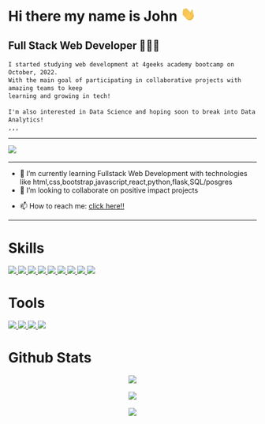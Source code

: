 # Hi there my name is John <img src="https://raw.githubusercontent.com/Johndbm/Johndbm/main/wave.gif" width="30">
## Full Stack Web Developer 👨🏽‍💻
    I started studying web development at 4geeks academy bootcamp on October, 2022. 
    With the main goal of participating in collaborative projects with amazing teams to keep
    learning and growing in tech! 
    
    I'm also interested in Data Science and hoping soon to break into Data Analytics!
    ,,,

---

<a href="https://www.linkedin.com/in/Johndbm/">
    <img src="https://img.shields.io/badge/LinkedIn-0077B5?style=for-the-badge&logo=linkedin&logoColor=white"/>
</a>

---

<!-- - 🔭 I’m currently working on ... -->
- 🌱 I’m currently learning Fullstack Web Development with technologies like html,css,bootstrap,javascript,react,python,flask,SQL/posgres
- 👯 I’m looking to collaborate on positive impact projects
<!-- - 🤔 I’m looking for help with ... -->
<!-- - 💬 Ask me about ... -->
- 📫 How to reach me: <a href="mailto:johndbm@outlook.com">click here!!</a>
<!-- - ⚡ Fun fact: ... -->

---

# Skills
<a href="https://www.w3.org/TR/html5/">
    <img src="https://img.shields.io/badge/HTML5-E34F26?style=for-the-badge&logo=html5&logoColor=white"/>
</a>
<a href="https://developer.mozilla.org/en-US/docs/Web/CSS">
    <img src="https://img.shields.io/badge/CSS3-1572B6?style=for-the-badge&logo=css3&logoColor=white"/>
</a>
<a href="https://getbootstrap.com/">
    <img src="https://img.shields.io/badge/Bootstrap-563D7C?style=for-the-badge&logo=bootstrap&logoColor=white"/>
</a>
<a href="https://developer.mozilla.org/en-US/docs/Web/JavaScript">
    <img src="https://img.shields.io/badge/JavaScript-F7DF1E?style=for-the-badge&logo=javascript&logoColor=black"/>
</a>
<a href="https://jestjs.io/">
    <img src="https://img.shields.io/badge/Jest-a25563?style=for-the-badge&logo=jest&logoColor=white"/>
</a>
<a href="https://reactjs.org/">
    <img src="https://img.shields.io/badge/React-20232A?style=for-the-badge&logo=react&logoColor=61DAFB"/>
</a>
<a href="https://www.python.org/">
    <img src="https://img.shields.io/badge/Python-0077B5?style=for-the-badge&logo=python&logoColor=FFAE33"/>
</a>
<a href="https://flask.palletsprojects.com/en/2.2.x/">
    <img src="https://img.shields.io/badge/Flask-000000?style=for-the-badge&logo=flask&logoColor=white"/>
</a>
<a href="https://www.postgresql.org/">
    <img src="https://img.shields.io/badge/PostgreSQL-white?style=for-the-badge&logo=postgresql&logoColor=blue"/>
</a>

<!-- Pending to achieve
<a href="https://www.typescriptlang.org/">
    <img src="https://img.shields.io/badge/Typescript-blue?style=for-the-badge&logo=typescript&logoColor=white"/>
</a>
###Template###
<a href="<OfficialTechnologyWebsiteURL>">
    <img src="https://img.shields.io/badge/TextToShowOnBadgeHere-ColorOfText?style=for-the-badge&logo=TechnologyLogoToShowHere&logoColor=LogoColor"/>
</a>
-->

# Tools
<a href="https://git-scm.com/">
    <img src="https://img.shields.io/badge/GIT-E44C30?style=for-the-badge&logo=git&logoColor=white"/>
</a>
<a href="https://github.com/">
    <img src="https://img.shields.io/badge/GitHub-100000?style=for-the-badge&logo=github&logoColor=white"/>
</a>
<a href="https://code.visualstudio.com/">
    <img src="https://img.shields.io/badge/Visual_Studio_Code-0078D4?style=for-the-badge&logo=visual%20studio%20code&logoColor=white"/>
</a>
<a href="https://gitpod.io">
    <img src="https://img.shields.io/badge/Gitpod-000000?style=for-the-badge&logo=gitpod&logoColor=#FFAE33"/>
</a>



# Github Stats
<p align="center">
    <img src="https://visitor-badge.laobi.icu/badge?page_id=Johndbm.Johndbm">
</p>
<p align="center">
   <img width="300" src="https://github-readme-stats.vercel.app/api/top-langs/?username=johndbm&theme=blue-green">
</p>
<p align="center">
    <img width="300" src="https://github-readme-stats.vercel.app/api?username=johndbm&theme=blue-green">
</p>

<!--![Top-Langs](https://github-readme-stats.vercel.app/api/top-langs/?username=johndbm&theme=blue-green)
![Stats](https://github-readme-stats.vercel.app/api?username=johndbm&theme=blue-green)


<!--
**Johndbm/johndbm** is a ✨ _special_ ✨ repository because its `README.md` (this file) appears on your GitHub profile.

Here are some ideas to get you started:

- 🔭 I’m currently working on ...
- 🌱 I’m currently learning ...
- 👯 I’m looking to collaborate on ...
- 🤔 I’m looking for help with ...
- 💬 Ask me about ...
- 📫 How to reach me: ...
- 😄 Pronouns: ...
- ⚡ Fun fact: ...
-->

